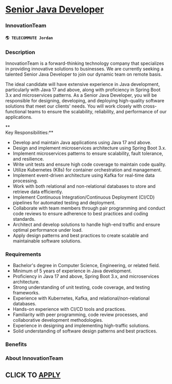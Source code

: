 # [Senior Java Developer](https://www.remotewlb.com/apply/senior-java-developer-75886)  
### InnovationTeam  
#### `🌎 TELECOMMUTE Jordan`  

### **Description**

InnovationTeam is a forward-thinking technology company that specializes in providing innovative solutions to businesses. We are currently seeking a talented Senior Java Developer to join our dynamic team on remote basis.

The ideal candidate will have extensive experience in Java development, particularly with Java 17 and above, along with proficiency in Spring Boot 3.x and microservices patterns. As a Senior Java Developer, you will be responsible for designing, developing, and deploying high-quality software solutions that meet our clients' needs. You will work closely with cross-functional teams to ensure the scalability, reliability, and performance of our applications.

 **  
Key Responsibilities:**

  * Develop and maintain Java applications using Java 17 and above.
  * Design and implement microservices architecture using Spring Boot 3.x.
  * Implement microservices patterns to ensure scalability, fault tolerance, and resilience.
  * Write unit tests and ensure high code coverage to maintain code quality.
  * Utilize Kubernetes (K8s) for container orchestration and management.
  * Implement event-driven architecture using Kafka for real-time data processing.
  * Work with both relational and non-relational databases to store and retrieve data efficiently.
  * Implement Continuous Integration/Continuous Deployment (CI/CD) pipelines for automated testing and deployment.
  * Collaborate with team members through pair programming and conduct code reviews to ensure adherence to best practices and coding standards.
  * Architect and develop solutions to handle high-end traffic and ensure optimal performance under load.
  * Apply design patterns and best practices to create scalable and maintainable software solutions.

### **Requirements**

  * Bachelor's degree in Computer Science, Engineering, or related field.
  * Minimum of 5 years of experience in Java development.
  * Proficiency in Java 17 and above, Spring Boot 3.x, and microservices architecture.
  * Strong understanding of unit testing, code coverage, and testing frameworks.
  * Experience with Kubernetes, Kafka, and relational/non-relational databases.
  * Hands-on experience with CI/CD tools and practices.
  * Familiarity with peer programming, code review processes, and collaborative development methodologies.
  * Experience in designing and implementing high-traffic solutions.
  * Solid understanding of software design patterns and best practices.

### **Benefits**

###  **About InnovationTeam**

  
## CLICK TO [APPLY](https://www.remotewlb.com/apply/senior-java-developer-75886)

